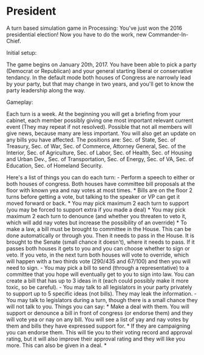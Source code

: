 # President
A turn based simulation game in Processing: You've just won the 2016 presidential election! Now you have to do the work, new Commander-In-Chief.

Initial setup:

  The game begins on January 20th, 2017. You have been able to pick a party (Democrat or Republican) and your general starting liberal or conservative tendancy. In the default mode both houses of Congress are narrowly lead by your party, but that may change in two years, and you'll get to know the party leadership along the way.

Gameplay:

  Each turn is a week. At the beginning you will get a briefing from your cabinet, each member possibly giving one most important relevant current event (They may repeat if not resolved). Possible that not all members will give news, because many are less important. You will also get an update on any bills you have affected.
    The positions are: Sec. of State, Sec. of Treasury, Sec. of War, Sec. of Commerce, Attorney General, Sec. of the Interior, Sec. of Agriculture, Sec. of Labor, Sec. of Health, Sec. of Housing and Urban Dev., Sec. of Transportation, Sec. of Energy, Sec. of VA, Sec. of Education, Sec. of Homeland Security.
  
  Here's a list of things you can do each turn:
    - Perform a speech to either or both houses of congress. Both houses have committee bill proposals at the floor with known yea and nay votes at most times.
      * Bills are on the floor 2 turns before getting a vote, but talking to the speaker or VP can get it moved forward or back.
      * You may pick maximum 2 each turn to support (you may be forced to support extra if you made a deal)
      * You may pick maximum 2 each turn to denounce (and whether you threaten to veto it, which will add nay votes but increase the possibility of an override)
      * To make a law, a bill must be brought to committee in the House. This can be done automatically or through you. Then it needs to pass in the House. It is brought to the Senate (small chance it doesn't), where it needs to pass. If it passes both houses it gets to you and you can choose whether to sign or veto. If you veto, in the next turn both houses will vote to override, which will happen with a two thirds vote (290/435 and 67/100) and then you will need to sign.
    - You may pick a bill to send (through a representative) to a committee that you hope will eventually get to you to sign into law. You can create a bill that has up to 3 ideas in it (each could possibly make it more toxic, so be careful).
    - You may talk to all legislators in your party privately to support up to 5 specific ideas (not bills). They may leak the information.
    - You may talk to legislators during a turn, though there is a small chance they will not talk to you. Things you can say:
      * Make a deal with them. You will support or denounce a bill in front of congress (or endorse them) and they will vote yea or nay on any bill. You will see a list of yay and nay votes by them and bills they have expressed support for.
      * If they are campaigning you can endorse them. This will tie you to their voting record and approval rating, but it will also improve their approval rating and they will like you more. This can also be given in a deal.
      * 

